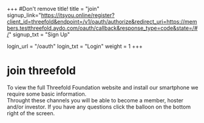 +++
#Don't remove title!
title = "join"
signup_link="https://itsyou.online/register?client_id=threefold&endpoint=/v1/oauth/authorize&redirect_uri=https://members.testthreefold.aydo.com/oauth/callback&response_type=code&state=/#/"
signup_txt = "Sign Up"

login_url = "/oauth"
login_txt = "Login"
weight = 1
+++
# join threefold

To view the full Threefold Foundation website and install our smartphone we require some basic information.
<br>
Throught these channels you will be able to become a member, hoster and/or investor. If you have any questions click the balloon on the bottom right of the screen.
